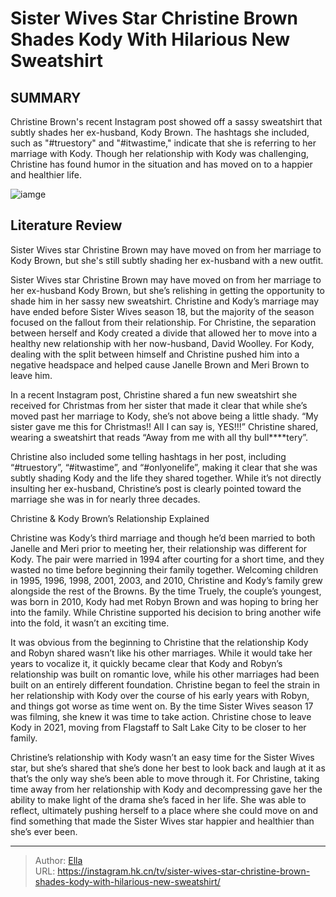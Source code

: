 # Sister Wives Star Christine Brown Shades Kody With Hilarious New Sweatshirt


## SUMMARY 



  Christine Brown&#39;s recent Instagram post showed off a sassy sweatshirt that subtly shades her ex-husband, Kody Brown.   The hashtags she included, such as &#34;#truestory&#34; and &#34;#itwastime,&#34; indicate that she is referring to her marriage with Kody.   Though her relationship with Kody was challenging, Christine has found humor in the situation and has moved on to a happier and healthier life.  

![iamge](https://static1.srcdn.com/wordpress/wp-content/uploads/2024/01/sister-wives_-8-ways-christine-was-a-great-sister-wife-kody-thinks-she-was-awful.jpg)

## Literature Review
Sister Wives star Christine Brown may have moved on from her marriage to Kody Brown, but she&#39;s still subtly shading her ex-husband with a new outfit.




Sister Wives star Christine Brown may have moved on from her marriage to her ex-husband Kody Brown, but she’s relishing in getting the opportunity to shade him in her sassy new sweatshirt. Christine and Kody’s marriage may have ended before Sister Wives season 18, but the majority of the season focused on the fallout from their relationship. For Christine, the separation between herself and Kody created a divide that allowed her to move into a healthy new relationship with her now-husband, David Woolley. For Kody, dealing with the split between himself and Christine pushed him into a negative headspace and helped cause Janelle Brown and Meri Brown to leave him.




In a recent Instagram post, Christine shared a fun new sweatshirt she received for Christmas from her sister that made it clear that while she’s moved past her marriage to Kody, she’s not above being a little shady. “My sister gave me this for Christmas!! All I can say is, YES!!!” Christine shared, wearing a sweatshirt that reads “Away from me with all thy bull****tery”.


 

Christine also included some telling hashtags in her post, including “#truestory”, “#itwastime”, and “#onlyonelife”, making it clear that she was subtly shading Kody and the life they shared together. While it’s not directly insulting her ex-husband, Christine’s post is clearly pointed toward the marriage she was in for nearly three decades.





 Christine &amp; Kody Brown’s Relationship Explained 
          

Christine was Kody’s third marriage and though he’d been married to both Janelle and Meri prior to meeting her, their relationship was different for Kody. The pair were married in 1994 after courting for a short time, and they wasted no time before beginning their family together. Welcoming children in 1995, 1996, 1998, 2001, 2003, and 2010, Christine and Kody’s family grew alongside the rest of the Browns. By the time Truely, the couple’s youngest, was born in 2010, Kody had met Robyn Brown and was hoping to bring her into the family. While Christine supported his decision to bring another wife into the fold, it wasn’t an exciting time.


 




It was obvious from the beginning to Christine that the relationship Kody and Robyn shared wasn’t like his other marriages. While it would take her years to vocalize it, it quickly became clear that Kody and Robyn’s relationship was built on romantic love, while his other marriages had been built on an entirely different foundation. Christine began to feel the strain in her relationship with Kody over the course of his early years with Robyn, and things got worse as time went on. By the time Sister Wives season 17 was filming, she knew it was time to take action. Christine chose to leave Kody in 2021, moving from Flagstaff to Salt Lake City to be closer to her family.

Christine’s relationship with Kody wasn’t an easy time for the Sister Wives star, but she’s shared that she’s done her best to look back and laugh at it as that’s the only way she’s been able to move through it. For Christine, taking time away from her relationship with Kody and decompressing gave her the ability to make light of the drama she’s faced in her life. She was able to reflect, ultimately pushing herself to a place where she could move on and find something that made the Sister Wives star happier and healthier than she’s ever been.






---

> Author: [Ella](https://instagram.hk.cn/)  
> URL: https://instagram.hk.cn/tv/sister-wives-star-christine-brown-shades-kody-with-hilarious-new-sweatshirt/  

